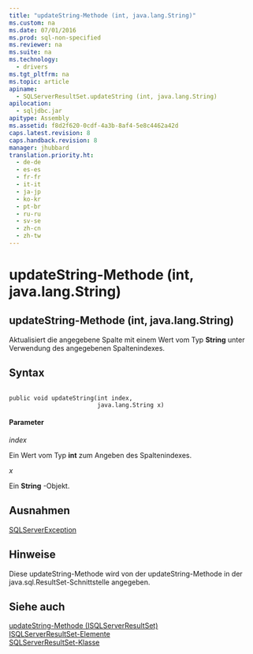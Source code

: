 ```yaml
---
title: "updateString-Methode (int, java.lang.String)"
ms.custom: na
ms.date: 07/01/2016
ms.prod: sql-non-specified
ms.reviewer: na
ms.suite: na
ms.technology: 
  - drivers
ms.tgt_pltfrm: na
ms.topic: article
apiname: 
  - SQLServerResultSet.updateString (int, java.lang.String)
apilocation: 
  - sqljdbc.jar
apitype: Assembly
ms.assetid: f8d2f620-0cdf-4a3b-8af4-5e8c4462a42d
caps.latest.revision: 8
caps.handback.revision: 8
manager: jhubbard
translation.priority.ht: 
  - de-de
  - es-es
  - fr-fr
  - it-it
  - ja-jp
  - ko-kr
  - pt-br
  - ru-ru
  - sv-se
  - zh-cn
  - zh-tw
---
```

# updateString-Methode (int, java.lang.String)
    
## updateString\-Methode \(int, java.lang.String\)  
 Aktualisiert die angegebene Spalte mit einem Wert vom Typ **String** unter Verwendung des angegebenen Spaltenindexes.  
  
## Syntax  
  
```  
  
public void updateString(int index,  
                         java.lang.String x)  
```  
  
#### Parameter  
 *index*  
  
 Ein Wert vom Typ **int** zum Angeben des Spaltenindexes.  
  
 *x*  
  
 Ein **String** \-Objekt.  
  
## Ausnahmen  
 [SQLServerException](../content/SQLServerException-Class.md)  
  
## Hinweise  
 Diese updateString\-Methode wird von der updateString\-Methode in der java.sql.ResultSet\-Schnittstelle angegeben.  
  
## Siehe auch  
 [updateString-Methode &#40;ISQLServerResultSet&#41;](../content/updateString-Method--SQLServerResultSet-.md)   
 [ISQLServerResultSet-Elemente](../content/SQLServerResultSet-Members.md)   
 [SQLServerResultSet-Klasse](../content/SQLServerResultSet-Class.md)  
  
  